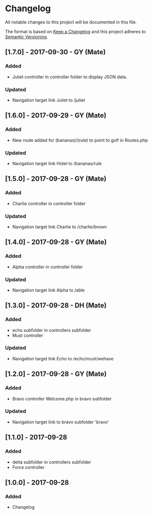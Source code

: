 # Changelog
All notable changes to this project will be documented in this file.

The format is based on [Keep a Changelog](http://keepachangelog.com/en/1.0.0/)
and this project adheres to [Semantic Versioning](http://semver.org/spec/v2.0.0.html).

## [1.7.0] - 2017-09-30 - GY (Mate)
### Added
- Juliet controller in controller folder to display JSON data.
### Updated
- Navigation target link Juliet to /juliet

## [1.6.0] - 2017-09-29 - GY (Mate)
### Added
- New route added for (bananas)/(rule) to point to golf in Routes.php
### Updated
- Navigation target link Hotel to /bananas/rule

## [1.5.0] - 2017-09-28 - GY (Mate)
### Added
- Charlie controller in controller folder
### Updated
- Navigation target link Charlie to /charlie/brown

## [1.4.0] - 2017-09-28 - GY (Mate)
### Added
- Alpha controller in controller folder
### Updated
- Navigation target link Alpha to /able

## [1.3.0] - 2017-09-28 - DH (Mate)
### Added
- echo subfolder in controllers subfolder
- Must controller
### Updated
- Navigation target link Echo to /echo/must/wehave

## [1.2.0] - 2017-09-28 - GY (Mate)
### Added
- Bravo controller Welcome.php in bravo subfolder
### Updated
- Navigation target link to bravo subfolder 'bravo'

## [1.1.0] - 2017-09-28
### Added
- delta subfolder in controllers subfolder
- Force controller

## [1.0.0] - 2017-09-28
### Added
- Changelog